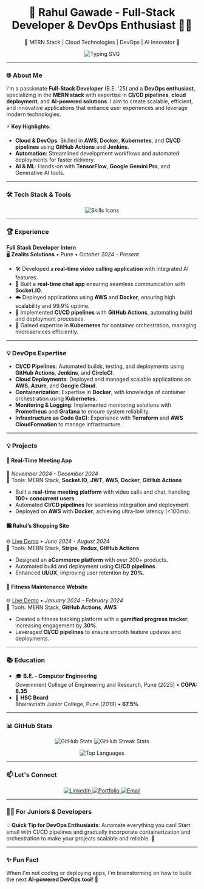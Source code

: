 <h1 align="center">🚀 Rahul Gawade - Full-Stack Developer & DevOps Enthusiast 👨‍💻</h1>
<p align="center">🌟 MERN Stack | Cloud Technologies | DevOps | AI Innovator 🌟</p>

<p align="center">
  <img src="https://readme-typing-svg.demolab.com?font=Fira+Code&size=24&duration=4000&pause=1000&color=00C7FF&center=true&vCenter=true&width=435&lines=Full+Stack+Developer;DevOps+Practitioner;Cloud+Solution+Architect;AI-Powered+Innovator" alt="Typing SVG" />
</p>

---

### 🌐 **About Me**
I'm a passionate **Full-Stack Developer** (B.E. '25) and a **DevOps enthusiast**, specializing in the **MERN stack** with expertise in **CI/CD pipelines**, **cloud deployment**, and **AI-powered solutions**. I aim to create scalable, efficient, and innovative applications that enhance user experiences and leverage modern technologies.  

⚡ **Key Highlights:**  
- **Cloud & DevOps**: Skilled in **AWS**, **Docker**, **Kubernetes**, and **CI/CD pipelines** using **GitHub Actions** and **Jenkins**.  
- **Automation**: Streamlined development workflows and automated deployments for faster delivery.  
- **AI & ML**: Hands-on with **TensorFlow**, **Google Gemini Pro**, and Generative AI tools.

---

### 🛠️ **Tech Stack & Tools**
<p align="center">
  <img src="https://skillicons.dev/icons?i=react,nodejs,express,mongodb,aws,docker,kubernetes,jenkins,typescript,python,cpp,git,github,redux,html,css,nextjs,angular,tensorflow,bootstrap&theme=dark" alt="Skills Icons" />
</p>

---

### 🏆 **Experience**
**Full Stack Developer Intern**  
🖥️ **Zealits Solutions** • Pune • *October 2024 - Present*  
- 🛠️ Developed a **real-time video calling application** with integrated AI features.  
- 💬 Built a **real-time chat app** ensuring seamless communication with **Socket.IO**.  
- ☁️ Deployed applications using **AWS** and **Docker**, ensuring high scalability and 99.9% uptime.  
- 🔄 Implemented **CI/CD pipelines** with **GitHub Actions**, automating build and deployment processes.  
- 🚀 Gained expertise in **Kubernetes** for container orchestration, managing microservices efficiently.  

---

### 💡 **DevOps Expertise**
- **CI/CD Pipelines**: Automated builds, testing, and deployments using **GitHub Actions**, **Jenkins**, and **CircleCI**.  
- **Cloud Deployments**: Deployed and managed scalable applications on **AWS**, **Azure**, and **Google Cloud**.  
- **Containerization**: Expertise in **Docker**, with knowledge of container orchestration using **Kubernetes**.  
- **Monitoring & Logging**: Implemented monitoring solutions with **Prometheus** and **Grafana** to ensure system reliability.  
- **Infrastructure as Code (IaC)**: Experience with **Terraform** and **AWS CloudFormation** to manage infrastructure.  

---

### 💡 **Projects**
#### 🚀 **Real-Time Meeting App**  
📅 *November 2024 - December 2024*  
🔧 Tools: MERN Stack, **Socket.IO**, **JWT**, **AWS**, **Docker**, **GitHub Actions**  
- Built a **real-time meeting platform** with video calls and chat, handling **100+ concurrent users**.  
- Automated **CI/CD pipelines** for seamless integration and deployment.  
- Deployed on **AWS** with **Docker**, achieving ultra-low latency (<100ms).  

#### 🛍️ **Rahul’s Shopping Site**  
🌐 [Live Demo](https://rahulsshopeee.netlify.app/) • *June 2024 - August 2024*  
🔧 Tools: MERN Stack, **Stripe**, **Redux**, **GitHub Actions**  
- Designed an **eCommerce platform** with over 200+ products.  
- Automated build and deployment using **CI/CD pipelines**.  
- Enhanced **UI/UX**, improving user retention by **20%**.  

#### 💪 **Fitness Maintenance Website**  
🌐 [Live Demo](https://fitness-website-part1.vercel.app/) • *January 2024 - February 2024*  
🔧 Tools: MERN Stack, **GitHub Actions**, **AWS**  
- Created a fitness tracking platform with a **gamified progress tracker**, increasing engagement by **30%**.  
- Leveraged **CI/CD pipelines** to ensure smooth feature updates and deployments.  

---

### 📚 **Education**
- 🎓 **B.E. - Computer Engineering**  
  Government College of Engineering and Research, Pune (*2025*) • **CGPA: 8.35**  
- 🏫 **HSC Board**  
  Bhairavnath Junior College, Pune (*2019*) • **67.5%**

---

### 📊 **GitHub Stats**
<p align="center">
  <img src="https://github-readme-stats.vercel.app/api?username=rahulgawadee&show_icons=true&theme=radical" alt="GitHub Stats" />
  <img src="https://github-readme-streak-stats.herokuapp.com/?user=rahulgawadee&theme=radical" alt="GitHub Streak Stats" />
</p>
<p align="center">
  <img src="https://github-readme-stats.vercel.app/api/top-langs/?username=rahulgawadee&layout=compact&theme=radical" alt="Top Languages" />
</p>

---

### 📫 **Let's Connect**
<p align="center">
  <a href="https://linkedin.com/in/rahulgawade" target="_blank">
    <img src="https://img.shields.io/badge/LinkedIn-0A66C2?style=for-the-badge&logo=linkedin&logoColor=white" alt="LinkedIn" />
  </a>
  <a href="https://rahulgawadee.netlify.app" target="_blank">
    <img src="https://img.shields.io/badge/Portfolio-12100E?style=for-the-badge&logo=github&logoColor=white" alt="Portfolio" />
  </a>
  <a href="mailto:rahulgawade@gmail.com">
    <img src="https://img.shields.io/badge/Email-D14836?style=for-the-badge&logo=gmail&logoColor=white" alt="Email" />
  </a>
</p>

---

### 🧑‍💻 **For Juniors & Developers**
💡 **Quick Tip for DevOps Enthusiasts**: Automate everything you can! Start small with CI/CD pipelines and gradually incorporate containerization and orchestration to make your projects scalable and reliable. 🚀  

---

### ✨ **Fun Fact**
When I'm not coding or deploying apps, I’m brainstorming on how to build the next **AI-powered DevOps tool**! 🌌  
